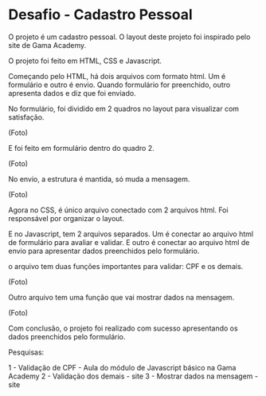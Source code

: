 <h1>Desafio - Cadastro Pessoal </h1>

O projeto é um cadastro pessoal. O layout deste projeto foi inspirado pelo site de Gama Academy.

O projeto foi feito em HTML, CSS e Javascript. 

Começando pelo HTML, há dois arquivos com formato html. Um é formulário e outro é envio. Quando formulário for preenchido, outro apresenta dados e diz que foi enviado.

No formulário, foi dividido em 2 quadros no layout para visualizar com satisfação.

(Foto)

E foi feito em formulário dentro do quadro 2.

(Foto)


No envio, a estrutura é mantida, só muda a mensagem.

(Foto)

Agora no CSS, é único arquivo conectado com 2 arquivos html. Foi responsável por organizar o layout.

E no Javascript, tem 2 arquivos separados. Um é conectar ao arquivo html de formulário para avaliar e validar. E outro é conectar ao arquivo html de envio para apresentar dados preenchidos pelo formulário.

o arquivo tem duas funções importantes para validar: CPF e os demais. 

(Foto)

Outro arquivo tem uma função que vai mostrar dados na mensagem.

(Foto)

Com conclusão, o projeto foi realizado com sucesso apresentando os dados preenchidos pelo formulário. 

Pesquisas:

1 - Validação de CPF - Aula do módulo de Javascript básico na Gama Academy
2 - Validação dos demais - site
3 - Mostrar dados na mensagem - site

